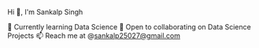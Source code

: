 Hi 👋, I'm Sankalp Singh

🌱 Currently learning Data Science
👯 Open to collaborating on Data Science Projects
📫 Reach me at @sankalp25027@gmail.com

<!---
sankalp250/sankalp250 is a ✨ special ✨ repository because its `README.md` (this file) appears on your GitHub profile.
You can click the Preview link to take a look at your changes.
--->
